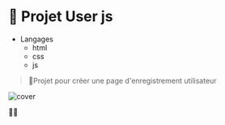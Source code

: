 # 🚀 Projet User js

* Langages
    - html
    - css
    - js

>📝Projet pour créer une page d'enregistrement utilisateur

![cover](https://upload.wikimedia.org/wikipedia/commons/thumb/6/6a/JavaScript-logo.png/600px-JavaScript-logo.png)

🧑‍💻